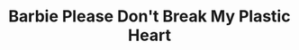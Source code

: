 ---
layout: product
title: Barbie Please Don't Break My Plastic Heart
description: Renewable Kenergy
image: barbie-please-don't-break-my-plastic-heart
bandcamp: https://olifrost.bandcamp.com/track/barbie-please-dont-break-my-plastic-heart
---